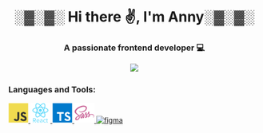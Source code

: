 <h1 align="center">░▓░▓░	Hi there ✌️, I'm Anny░▓░▓░	</h1>
<h3 align="center">A passionate frontend developer 💻</h3>
<p align="center">
 <img src="https://static.wikia.nocookie.net/liberproeliis/images/c/cd/6e18ea3334642036ea4f2ae79c1249c3b46d9194_hq.gif/revision/latest?cb=20180815221615&path-prefix=pt-br" target="_blank" rel="noreferrer"> 
 <p align="center">
</p>
<h3 align="left">Languages and Tools:</h3>
<p align="left"> <a href="https://developer.mozilla.org/en-US/docs/Web/JavaScript" target="_blank" rel="noreferrer"> <img src="https://raw.githubusercontent.com/devicons/devicon/master/icons/javascript/javascript-original.svg" alt="javascript" width="40" height="40"/> </a> <a href="https://reactjs.org/" target="_blank" rel="noreferrer"> <img src="https://raw.githubusercontent.com/devicons/devicon/master/icons/react/react-original-wordmark.svg" alt="react" width="40" height="40"/> </a> <a href="https://www.typescriptlang.org/" target="_blank" rel="noreferrer"> <img src="https://raw.githubusercontent.com/devicons/devicon/master/icons/typescript/typescript-original.svg" alt="typescript" width="40" height="40"/> <img src="https://raw.githubusercontent.com/devicons/devicon/master/icons/sass/sass-original.svg" alt="sass" width="40" height="40"/> </a> <a href="https://www.typescriptlang.org/" target="_blank" rel="noreferrer"><img src="https://www.vectorlogo.zone/logos/figma/figma-icon.svg" alt="figma" width="40" height="40"/></a> </p>

